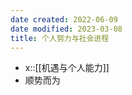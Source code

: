 ```yaml
---
date created: 2022-06-09
date modified: 2023-03-08
title: 个人努力与社会进程
---
```

- x::[[机遇与个人能力]]
- 顺势而为
